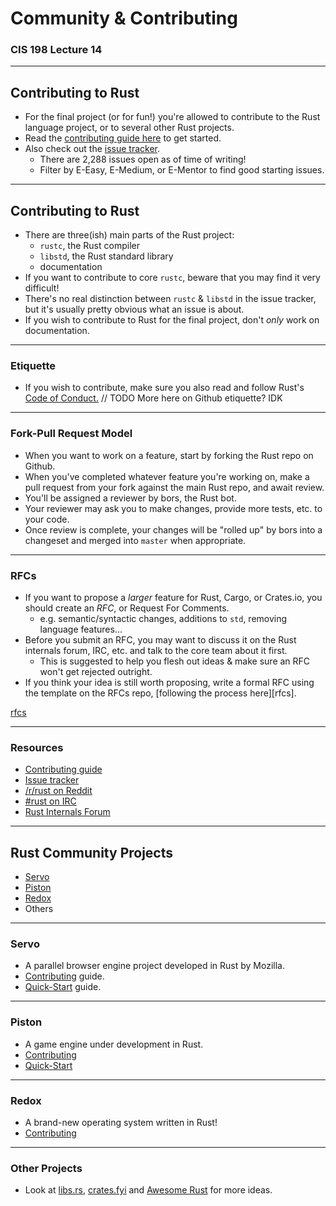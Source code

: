 # Community & Contributing

### CIS 198 Lecture 14

---
## Contributing to Rust

- For the final project (or for fun!) you're allowed to contribute to the Rust language project, or
    to several other Rust projects.
- Read the [contributing guide here][contrib]
    to get started.
- Also check out the [issue tracker][issues].
    - There are 2,288 issues open as of time of writing!
    - Filter by E-Easy, E-Medium, or E-Mentor to find good starting issues.

[contrib]: (https://github.com/rust-lang/rust/blob/master/CONTRIBUTING.md)
[issues]: (https://github.com/rust-lang/rust/issues)

---
## Contributing to Rust

- There are three(ish) main parts of the Rust project:
    - `rustc`, the Rust compiler
    - `libstd`, the Rust standard library
    - documentation
- If you want to contribute to core `rustc`, beware that you may find it very difficult!
- There's no real distinction between `rustc` & `libstd` in the issue tracker, but it's usually
    pretty obvious what an issue is about.
- If you wish to contribute to Rust for the final project, don't _only_ work on documentation.

---
### Etiquette

- If you wish to contribute, make sure you also read and follow Rust's
    [Code of Conduct.](https://www.rust-lang.org/conduct.html)
// TODO More here on Github etiquette? IDK

---
### Fork-Pull Request Model

- When you want to work on a feature, start by forking the Rust repo on Github.
- When you've completed whatever feature you're working on, make a pull request from your fork
    against the main Rust repo, and await review.
- You'll be assigned a reviewer by bors, the Rust bot.
- Your reviewer may ask you to make changes, provide more tests, etc. to your code.
- Once review is complete, your changes will be "rolled up" by bors into a changeset and merged into
    `master` when appropriate.

---
### RFCs

- If you want to propose a _larger_ feature for Rust, Cargo, or Crates.io, you should create an
    _RFC_, or Request For Comments.
    - e.g. semantic/syntactic changes, additions to `std`, removing language features...
- Before you submit an RFC, you may want to discuss it on the Rust internals forum, IRC, etc. and
    talk to the core team about it first.
    - This is suggested to help you flesh out ideas & make sure an RFC won't get rejected outright.
- If you think your idea is still worth proposing, write a formal RFC using the template on the RFCs
    repo, [following the process here][rfcs].

[rfcs](https://www.rust-lang.org/conduct.html)

---
### Resources

- [Contributing guide][contrib]
- [Issue tracker][issues]
- [/r/rust on Reddit][reddit]
- [#rust on IRC][irc]
- [Rust Internals Forum][internals]

[contrib]: (https://github.com/rust-lang/rust/blob/master/CONTRIBUTING.md)
[issues]: (https://github.com/rust-lang/rust/issues)
[reddit]: (https://www.reddit.com/r/rust)
[irc]: (https://client00.chat.mibbit.com/?server=irc.mozilla.org&channel=%23rust)
[internals]: (http://internals.rust-lang.org/)

---
## Rust Community Projects

- [Servo](https://servo.org/)
- [Piston](http://www.piston.rs/)
- [Redox](http://www.redox-os.org/)
- Others

---
### Servo

- A parallel browser engine project developed in Rust by Mozilla.
- [Contributing](https://github.com/servo/servo/blob/master/CONTRIBUTING.md) guide.
- [Quick-Start](https://github.com/servo/servo/blob/master/HACKING_QUICKSTART.md) guide.

---
### Piston

- A game engine under development in Rust.
- [Contributing](https://github.com/PistonDevelopers/piston/blob/master/CONTRIBUTING.md)
- [Quick-Start](https://github.com/PistonDevelopers/Piston-Tutorials/tree/master/getting-started)

---
### Redox

- A brand-new operating system written in Rust!
- [Contributing](https://github.com/redox-os/redox/blob/master/CONTRIBUTING.md)

---
### Other Projects

- Look at [libs.rs](http://libs.rs/), [crates.fyi](https://crates.fyi/) and
    [Awesome Rust](https://github.com/kud1ing/awesome-rust) for more ideas.
